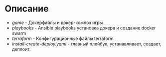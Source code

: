 # Описание 

- *game* - Докерфайлы и докер-композ игры
- *playbooks* - Ansible playbooks установка докера и создание docker swarm
- *terraform* - Конфигурационные файлы terraform
- *install-create-deploy.yaml* - главный плейбук, устанавливает, создает, деплоит.

